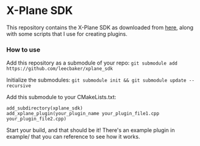 # X-Plane SDK

This repository contains the X-Plane SDK as downloaded from [here](http://www.xsquawkbox.net/xpsdk/mediawiki/Download), along with some scripts that I use for creating plugins.

### How to use
Add this repository as a submodule of your repo:
`git submodule add https://github.com/leecbaker/xplane_sdk`

Initialize the submodules:
`git submodule init && git submodule update --recursive`

Add this submodule to your CMakeLists.txt:
```
add_subdirectory(xplane_sdk)
add_xplane_plugin(your_plugin_name your_plugin_file1.cpp your_plugin_file2.cpp)
```

Start your build, and that should be it! There's an example plugin in example/ that you can reference to see how it works.
